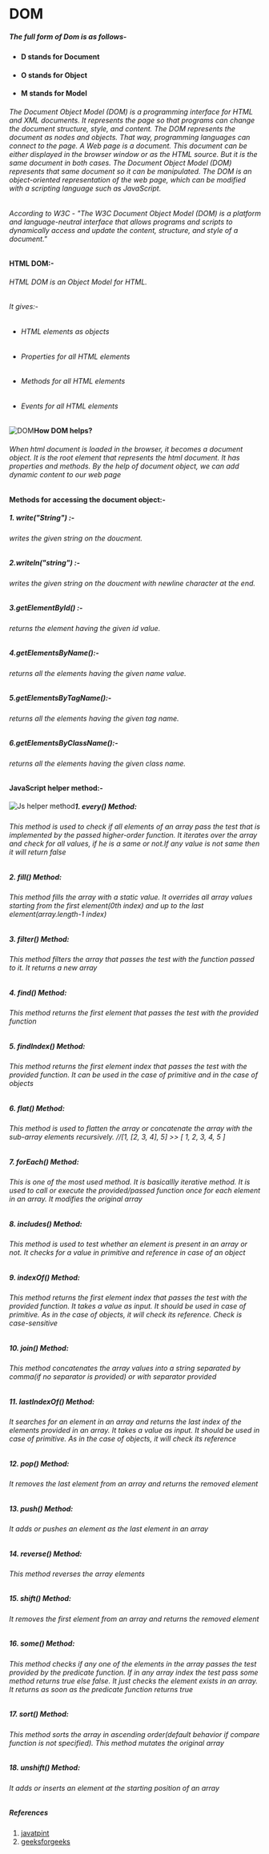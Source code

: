 # DOM
##### The full form of Dom is as follows-
* #### **D** stands for Document

* #### **O** stands for Object

* #### **M** stands for Model

###### The Document Object Model (DOM) is a programming interface for HTML and XML documents. It represents the page so that programs can change the document structure, style, and content. The DOM represents the document as nodes and objects. That way, programming languages can connect to the page. A Web page is a document. This document can be either displayed in the browser window or as the HTML source. But it is the same document in both cases. The Document Object Model (DOM) represents that same document so it can be manipulated. The DOM is an object-oriented representation of the web page, which can be modified with a scripting language such as JavaScript.
###### According to W3C - "The W3C Document Object Model (DOM) is a platform and language-neutral interface that allows programs and scripts to dynamically access and update the content, structure, and style of a document."

#### HTML DOM:- 
###### HTML DOM is an Object Model for HTML.
###### It gives:-
*  ###### HTML elements as objects
*  ###### Properties for all HTML elements
*  ###### Methods for all HTML elements
*  ###### Events for all HTML elements

<img src="https://upload.wikimedia.org/wikipedia/commons/5/5a/DOM-model.svg"
     alt="DOM"
     style="float: left; margin-center: 10px;" />


#### **How DOM helps?**

###### When html document is loaded in the browser, it becomes a document object. It is the root element that represents the html document. It has properties and methods. By the help of document object, we can add dynamic content to our web page

#### **Methods for accessing the document object:-**

##### **1. write("String") :-**

###### writes the given string on the doucment.

##### **2.writeln("string") :-**

###### writes the given string on the doucment with newline character at the end.

##### **3.getElementById() :-**

###### returns the element having the given id value.

##### **4.getElementsByName():-**

###### returns all the elements having the given name value.

##### **5.getElementsByTagName():-**

###### returns all the elements having the given tag name.

##### **6.getElementsByClassName():-**

###### returns all the elements having the given class name.

#### **JavaScript helper method:-**

<img src="https://miro.medium.com/max/1416/1*_tc2tXfUOPcI2jGqCDzhPw.png"
     alt="Js helper method"
     style="float: left; margin-center: 10px;" />



##### **1. every() Method:**
###### This method is used to check if all elements of an array pass the test that is implemented by the passed higher-order function. It iterates over the array and check for all values, if he is a same or not.If any value is not same then it will return false

##### **2. fill() Method:**
###### This method fills the array with a static value. It overrides all array values starting from the first element(0th index) and up to the last element(array.length-1 index)

##### **3. filter() Method:**

###### This method filters the array that passes the test with the function passed to it. It returns a new array

##### **4. find() Method:**

###### This method returns the first element that passes the test with the provided function

##### **5. findIndex() Method:**

###### This method returns the first element index that passes the test with the provided function. It can be used in the case of primitive and in the case of objects

##### **6. flat() Method:**

###### This method is used to flatten the array or concatenate the array with the sub-array elements recursively. //[1, [2, 3, 4], 5] >> [ 1, 2, 3, 4, 5 ]

##### **7. forEach() Method:**

###### This is one of the most used method. It is basicallly iterative method. It is used to call or execute the provided/passed function once for each element in an array. It modifies the original array

##### **8. includes() Method:**

###### This method is used to test whether an element is present in an array or not. It checks for a value in primitive and reference in case of an object

##### **9. indexOf() Method:**

###### This method returns the first element index that passes the test with the provided function. It takes a value as input. It should be used in case of primitive. As in the case of objects, it will check its reference. Check is case-sensitive

##### **10. join() Method:**

###### This method concatenates the array values into a string separated by comma(if no separator is provided) or with separator provided

##### **11. lastIndexOf() Method:**

###### It searches for an element in an array and returns the last index of the elements provided in an array. It takes a value as input. It should be used in case of primitive. As in the case of objects, it will check its reference

##### **12. pop() Method:**

###### It removes the last element from an array and returns the removed element

##### **13. push() Method:**

###### It adds or pushes an element as the last element in an array

##### **14. reverse() Method:**

###### This method reverses the array elements

##### **15. shift() Method:**

###### It removes the first element from an array and returns the removed element

##### **16. some() Method:**

###### This method checks if any one of the elements in the array passes the test provided by the predicate function. If in any array index the test pass some method returns true else false. It just checks the element exists in an array. It returns as soon as the predicate function returns true

##### **17. sort() Method:**

###### This method sorts the array in ascending order(default behavior if compare function is not specified). This method mutates the original array

##### **18. unshift() Method:**

###### It adds or inserts an element at the starting position of an array

##### References
1. [javatpint](https://www.javatpoint.com/document-object-model)
2. [geeksforgeeks](https://www.geeksforgeeks.org/dom-document-object-model/)
